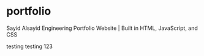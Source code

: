 # portfolio
Sayid Alsayid Engineering Portfolio Website | Built in HTML, JavaScript, and CSS


testing testing 123